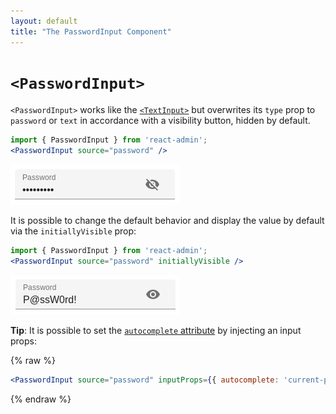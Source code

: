 ```yaml
---
layout: default
title: "The PasswordInput Component"
---
```


# `<PasswordInput>`

`<PasswordInput>` works like the [`<TextInput>`](./TextInput.md) but overwrites its `type` prop to `password` or `text` in accordance with a visibility button, hidden by default.

```jsx
import { PasswordInput } from 'react-admin';
<PasswordInput source="password" />
```

![Password Input](./img/password-input.png)

It is possible to change the default behavior and display the value by default via the `initiallyVisible` prop:

```jsx
import { PasswordInput } from 'react-admin';
<PasswordInput source="password" initiallyVisible />
```

![Password Input (visible)](./img/password-input-visible.png)

**Tip**: It is possible to set the [`autocomplete` attribute](https://developer.mozilla.org/en-US/docs/Web/HTML/Attributes/autocomplete) by injecting an input props:

{% raw %}
```jsx
<PasswordInput source="password" inputProps={{ autocomplete: 'current-password' }} />
```
{% endraw %}
